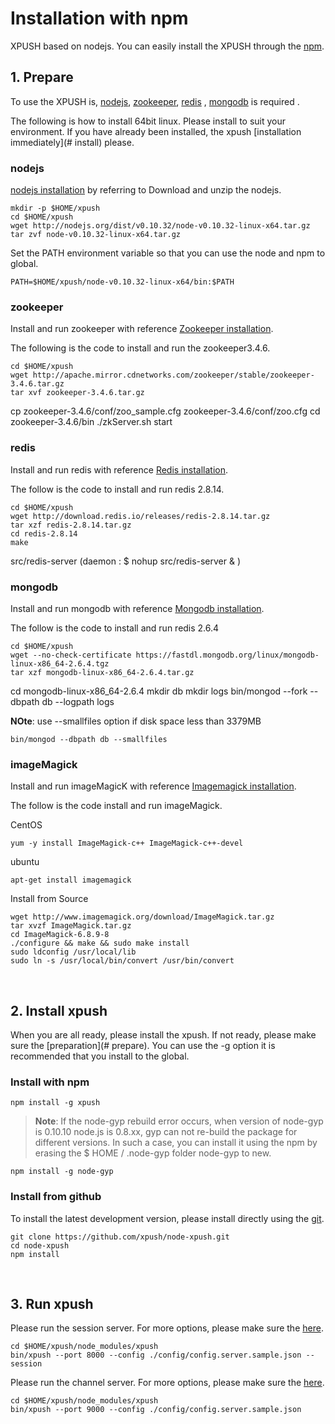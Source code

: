 Installation with npm
===

XPUSH based on nodejs. You can easily install the XPUSH through the [npm](https://www.npmjs.org/).
<a name="prepare"></a>
<br />

## 1. Prepare

To use the XPUSH is, [nodejs](http://nodejs.org/), [zookeeper](http://zookeeper.apache.org/), [redis](http://redis.io/) , [mongodb](http://www.mongodb.org/) is required .

The following is how to install 64bit linux. Please install to suit your environment.
If you have already been installed,  the xpush [installation immediately](# install) please.

### nodejs
[nodejs installation](http://nodejs.org/download/) by referring to Download and unzip the nodejs.

	mkdir -p $HOME/xpush
	cd $HOME/xpush
	wget http://nodejs.org/dist/v0.10.32/node-v0.10.32-linux-x64.tar.gz
	tar zvf node-v0.10.32-linux-x64.tar.gz

Set the PATH environment variable so that you can use the node and npm to global.

	PATH=$HOME/xpush/node-v0.10.32-linux-x64/bin:$PATH

### zookeeper
Install and run zookeeper with reference [Zookeeper installation](http://zookeeper.apache.org/doc/trunk/zookeeperStarted.html).

The following is the code to install and run the zookeeper3.4.6.

	cd $HOME/xpush
	wget http://apache.mirror.cdnetworks.com/zookeeper/stable/zookeeper-3.4.6.tar.gz
	tar xvf zookeeper-3.4.6.tar.gz
<p/>
	cp zookeeper-3.4.6/conf/zoo_sample.cfg zookeeper-3.4.6/conf/zoo.cfg
	cd zookeeper-3.4.6/bin
	./zkServer.sh start


### redis
Install and run redis with reference [Redis installation](http://zookeeper.apache.org/doc/trunk/zookeeperStarted.html).

The follow is the code to install and run redis 2.8.14.

	cd $HOME/xpush
	wget http://download.redis.io/releases/redis-2.8.14.tar.gz
	tar xzf redis-2.8.14.tar.gz
	cd redis-2.8.14
	make
<p/>
	src/redis-server
	(daemon : $ nohup src/redis-server & )

### mongodb
Install and run mongodb with reference [Mongodb installation](http://docs.mongodb.org/manual/installation/).

The follow is the code to install and run redis 2.6.4

	cd $HOME/xpush
	wget --no-check-certificate https://fastdl.mongodb.org/linux/mongodb-linux-x86_64-2.6.4.tgz
	tar xzf mongodb-linux-x86_64-2.6.4.tar.gz
<p/>
	cd mongodb-linux-x86_64-2.6.4
	mkdir db
	mkdir logs
	bin/mongod --fork --dbpath db --logpath logs


**NOte**: use --smallfiles option if disk space less than 3379MB

	bin/mongod --dbpath db --smallfiles

### imageMagick

Install and run imageMagicK with reference [Imagemagick installation](http://www.imagemagick.org/script/binary-releases.php).

The follow is the code install and run imageMagick.

CentOS

	yum -y install ImageMagick-c++ ImageMagick-c++-devel

ubuntu

	apt-get install imagemagick

Install from Source

	wget http://www.imagemagick.org/download/ImageMagick.tar.gz
	tar xvzf ImageMagick.tar.gz
	cd ImageMagick-6.8.9-8
	./configure && make && sudo make install
	sudo ldconfig /usr/local/lib
	sudo ln -s /usr/local/bin/convert /usr/bin/convert

<a name="install"></a>
<br />

## 2. Install xpush

When you are all ready, please install the xpush. If not ready, please make sure the [preparation](# prepare).
You can use the -g option it is recommended that you install to the global.

### Install with npm

	npm install -g xpush

>**Note**: If the node-gyp rebuild error occurs, when version of node-gyp is 0.10.10 node.js is 0.8.xx, gyp can not re-build the package for different versions. In such a case, you can install it using the npm by erasing the $ HOME / .node-gyp folder node-gyp to new.

	npm install -g node-gyp

### Install from github

To install the latest development version, please install directly using the [git](https://github.com/xpush/node-xpush).

	git clone https://github.com/xpush/node-xpush.git
	cd node-xpush
	npm install

<a name="run"></a>
<br />

## 3. Run xpush

Please run the session server. For more options, please make sure the [here](http://xpush.github.io/doc/configuration/#run_config).

	cd $HOME/xpush/node_modules/xpush
	bin/xpush --port 8000 --config ./config/config.server.sample.json --session

Please run the channel server. For more options, please make sure the [here](http://xpush.github.io/doc/configuration/#run_config).

	cd $HOME/xpush/node_modules/xpush
	bin/xpush --port 9000 --config ./config/config.server.sample.json
